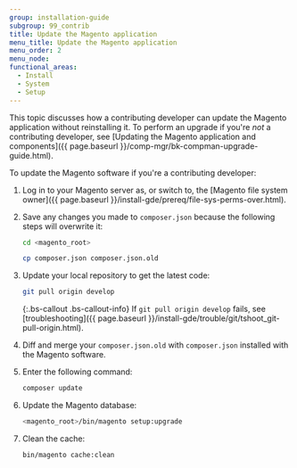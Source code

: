```yaml
---
group: installation-guide
subgroup: 99_contrib
title: Update the Magento application
menu_title: Update the Magento application
menu_order: 2
menu_node:
functional_areas:
  - Install
  - System
  - Setup
---
```


This topic discusses how a contributing developer can update the Magento application without reinstalling it. To perform an upgrade if you're *not* a contributing developer, see [Updating the Magento application and components]({{ page.baseurl }}/comp-mgr/bk-compman-upgrade-guide.html).

To update the Magento software if you're a contributing developer:

1.	Log in to your Magento server as, or switch to, the [Magento file system owner]({{ page.baseurl }}/install-gde/prereq/file-sys-perms-over.html).
3. Save any changes you made to `composer.json` because the following steps will overwrite it:

    ```bash
    cd <magento_root>
    ```

    ```bash
    cp composer.json composer.json.old
    ```

3.	Update your local repository to get the latest code:

    ```bash
    git pull origin develop
    ```

	{:.bs-callout .bs-callout-info}
    If `git pull origin develop` fails, see [troubleshooting]({{ page.baseurl }}/install-gde/trouble/git/tshoot_git-pull-origin.html).

3.	Diff and merge your `composer.json.old` with `composer.json` installed with the Magento software.
4.	Enter the following command:

    ```bash
    composer update
    ```

5.	Update the Magento database:

    ```bash
    <magento_root>/bin/magento setup:upgrade
    ```

6.  Clean the cache:

    ```bash
    bin/magento cache:clean
    ```
